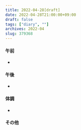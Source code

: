 ```yaml
---
title: 2022-04-28[draft]
date: 2022-04-28T21:00:00+09:00
draft: false
tags: ["diary", ""]
archives: 2022-04
slug: 379368
---
```

#### 午前
- 
#### 午後
- 
#### 体調
- 
#### その他